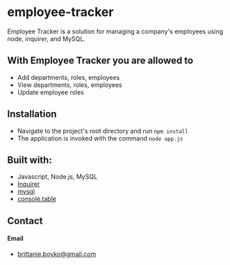 # employee-tracker
Employee Tracker is a solution for managing a company's employees using node, inquirer, and MySQL.

## With Employee Tracker you are allowed to
* Add departments, roles, employees
* View departments, roles, employees
* Update employee roles

## Installation
* Navigate to the project's root directory and run `npm install`
* The application is invoked with the command `node app.js`

## Built with:
* Javascript, Node.js, MySQL
* [Inquirer](https://www.npmjs.com/package/inquirer)
* [mysql](https://www.npmjs.com/package/mysql/)
* [console.table](https://www.npmjs.com/package/console.table/)


## Contact
#### Email
* brittanie.boyko@gmail.com
